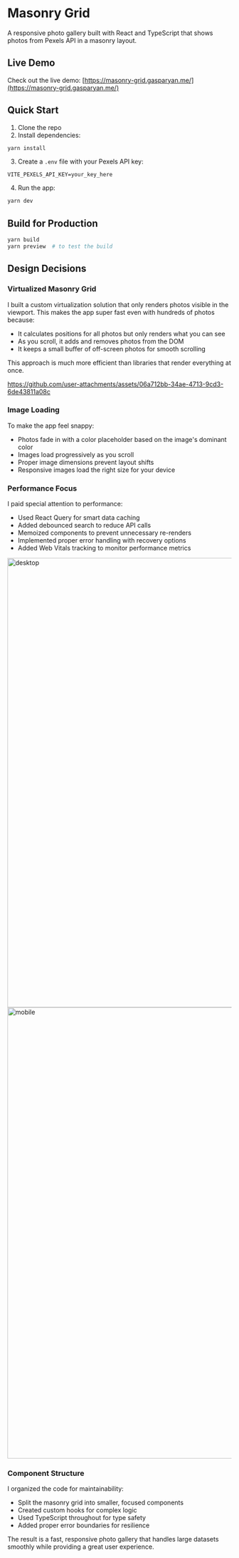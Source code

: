 # Masonry Grid

A responsive photo gallery built with React and TypeScript that shows photos from Pexels API in a masonry layout.

## Live Demo

Check out the live demo: [https://masonry-grid.gasparyan.me/](https://masonry-grid.gasparyan.me/)

## Quick Start

1. Clone the repo
2. Install dependencies:
```bash
yarn install
```
3. Create a `.env` file with your Pexels API key:
```
VITE_PEXELS_API_KEY=your_key_here
```
4. Run the app:
```bash
yarn dev
```

## Build for Production
```bash
yarn build
yarn preview  # to test the build
```

## Design Decisions

### Virtualized Masonry Grid

I built a custom virtualization solution that only renders photos visible in the viewport. This makes the app super fast even with hundreds of photos because:

- It calculates positions for all photos but only renders what you can see
- As you scroll, it adds and removes photos from the DOM
- It keeps a small buffer of off-screen photos for smooth scrolling

This approach is much more efficient than libraries that render everything at once.

https://github.com/user-attachments/assets/06a712bb-34ae-4713-9cd3-6de43811a08c

### Image Loading

To make the app feel snappy:

- Photos fade in with a color placeholder based on the image's dominant color
- Images load progressively as you scroll
- Proper image dimensions prevent layout shifts
- Responsive images load the right size for your device

### Performance Focus

I paid special attention to performance:

- Used React Query for smart data caching
- Added debounced search to reduce API calls
- Memoized components to prevent unnecessary re-renders
- Implemented proper error handling with recovery options
- Added Web Vitals tracking to monitor performance metrics

<img width="1007" alt="desktop" src="https://github.com/user-attachments/assets/fd7967ea-ed08-4655-846e-2ce05d2ddc6c" />
<img width="1011" alt="mobile" src="https://github.com/user-attachments/assets/7008e61f-c3ae-4d5e-8385-a8c942a92c4f" />


### Component Structure

I organized the code for maintainability:

- Split the masonry grid into smaller, focused components
- Created custom hooks for complex logic
- Used TypeScript throughout for type safety
- Added proper error boundaries for resilience

The result is a fast, responsive photo gallery that handles large datasets smoothly while providing a great user experience.
